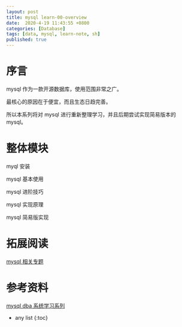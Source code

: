 ```yaml
---
layout: post
title: mysql learn-00-overview
date:  2020-4-19 11:43:55 +0800
categories: [Database]
tags: [data, mysql, learn-note, sh]
published: true
---
```


# 序言 

mysql 作为一款开源数据库，使用范围非常之广。

最核心的原因在于便宜，而且生态日趋完善。

所以本系列将对 mysql 进行重新整理学习，并且后期尝试实现简易版本的 mysql。

# 整体模块

myql 安装

mysql 基本使用

mysql 进阶技巧

mysql 实现原理

mysql 简易版实现

# 拓展阅读

[mysql 相关专题](https://houbb.github.io/tags/#mysql)

# 参考资料

[mysql dba 系统学习系列](https://blog.51cto.com/wolfword/category8.html/p2)

* any list
{:toc}